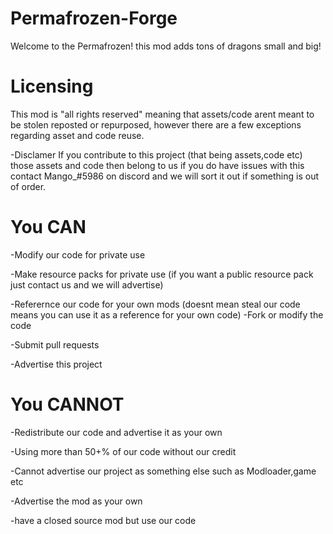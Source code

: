 # Permafrozen-Forge


Welcome to the Permafrozen! this mod adds tons of dragons small and big!


# Licensing

This mod is "all rights reserved" meaning that assets/code arent meant to be stolen reposted or repurposed, however there are a few exceptions regarding asset and code reuse.

-Disclamer
If you contribute to this project (that being assets,code etc) those assets and code then belong to us if you do have issues with this contact Mango_#5986 on discord and we will sort it out if something is out of order.

# You CAN

-Modify our code for private use 

-Make resource packs for private use (if you want a public resource pack just contact us and we will advertise) 

-Referernce our code for your own mods (doesnt mean steal our code means you can use it as a reference for your own code)
-Fork or modify the code

-Submit pull requests

-Advertise this project 

# You CANNOT

-Redistribute our code and advertise it as your own

-Using more than 50+% of our code without our credit

-Cannot advertise our project as something else such as Modloader,game etc
 
-Advertise the mod as your own 

-have a closed source mod but use our code

